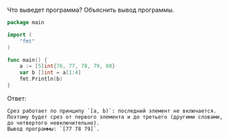 Что выведет программа? Объяснить вывод программы.

```go
package main

import (
    "fmt"
)

func main() {
    a := [5]int{76, 77, 78, 79, 80}
    var b []int = a[1:4]
    fmt.Println(b)
}
```

Ответ:
```
Срез работает по принципу `[a, b)`: последний элемент не включается. Поэтому будет срез от первого элемента и до третьего (другими словами, до четвертого невключительно). 
Вывод программы: `[77 78 79]`.  

```
